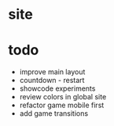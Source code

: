 # site
# todo

- improve main layout
- countdown - restart
- showcode experiments
- review colors in global site
- refactor game mobile first
- add game transitions

